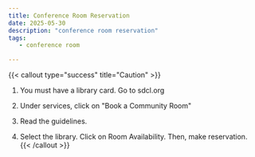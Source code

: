 ```yaml
---
title: Conference Room Reservation
date: 2025-05-30
description: "conference room reservation"
tags:
   - conference room

---
```

{{< callout type="success" title="Caution" >}}
1. You must have a library card. Go to sdcl.org
   
2. Under services, click on "Book a Community Room"
   
3. Read the guidelines.
   
4. Select the library. Click on Room Availability. Then, make reservation.
{{< /callout >}}
